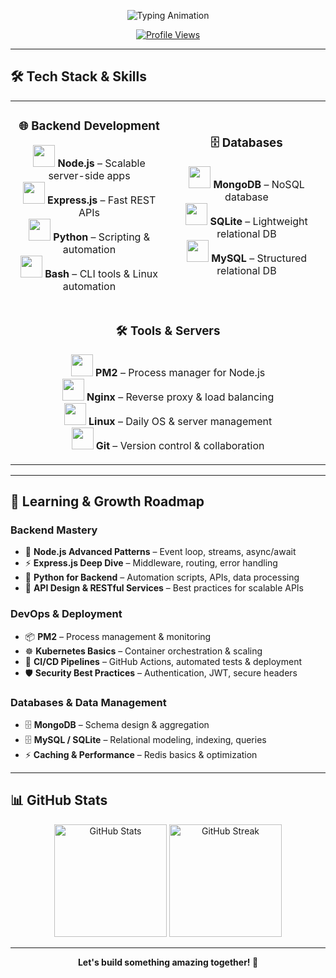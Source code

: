 <!-- 💫 Animated Typing Header -->
<p align="center">
  <img src="https://readme-typing-svg.demolab.com?font=Fira+Code&size=37&duration=2800&pause=500&color=FF007F&center=true&vCenter=true&width=600&lines=Hi%2C+I'm+MoonDPlus+%F0%9F%91%8B;Passionate+Developer+%F0%9F%92%BB;Telegram+Bot+Builder+%F0%9F%A4%96;Open+Source+Contributor+%E2%9C%A8" alt="Typing Animation" />
</p>

<p align="center">
  <a href="https://github.com/MoonDPlus">
    <img src="https://komarev.com/ghpvc/?username=MoonDPlus&style=for-the-badge&color=blue" alt="Profile Views" />
  </a>
</p>

---

## 🛠 Tech Stack & Skills  

<table align="center">
<tr>
<td align="center" width="50%">

### 🌐 Backend Development  
<p>
  <img src="https://skillicons.dev/icons?i=nodejs" width="35"/> <b>Node.js</b> – Scalable server-side apps <br>
  <img src="https://skillicons.dev/icons?i=express" width="35"/> <b>Express.js</b> – Fast REST APIs <br>
  <img src="https://skillicons.dev/icons?i=python" width="35"/> <b>Python</b> – Scripting & automation <br>
  <img src="https://skillicons.dev/icons?i=bash" width="35"/> <b>Bash</b> – CLI tools & Linux automation <br>
</p>

</td>
<td align="center" width="50%">

### 🗄 Databases  
<p>
  <img src="https://skillicons.dev/icons?i=mongodb" width="35"/> <b>MongoDB</b> – NoSQL database <br>
  <img src="https://skillicons.dev/icons?i=sqlite" width="35"/> <b>SQLite</b> – Lightweight relational DB <br>
  <img src="https://skillicons.dev/icons?i=mysql" width="35"/> <b>MySQL</b> – Structured relational DB <br>
</p>

</td>
</tr>

<tr>
<td align="center" colspan="2">

### 🛠 Tools & Servers  
<p>
  <img src="https://skillicons.dev/icons?i=pm2" width="35"/> <b>PM2</b> – Process manager for Node.js <br>
  <img src="https://skillicons.dev/icons?i=nginx" width="35"/> <b>Nginx</b> – Reverse proxy & load balancing <br>
  <img src="https://skillicons.dev/icons?i=linux" width="35"/> <b>Linux</b> – Daily OS & server management <br>
  <img src="https://skillicons.dev/icons?i=git" width="35"/> <b>Git</b> – Version control & collaboration <br>
</p>

</td>
</tr>
</table>

---

## 🚀 Learning & Growth Roadmap  

### Backend Mastery
- 📘 **Node.js Advanced Patterns** – Event loop, streams, async/await  
- ⚡ **Express.js Deep Dive** – Middleware, routing, error handling  
- 🐍 **Python for Backend** – Automation scripts, APIs, data processing  
- 🔄 **API Design & RESTful Services** – Best practices for scalable APIs  

### DevOps & Deployment
- 📦 **PM2** – Process management & monitoring  
- ☸️ **Kubernetes Basics** – Container orchestration & scaling  
- 🔄 **CI/CD Pipelines** – GitHub Actions, automated tests & deployment  
- 🛡 **Security Best Practices** – Authentication, JWT, secure headers  

### Databases & Data Management
- 🗄 **MongoDB** – Schema design & aggregation  
- 🗄 **MySQL / SQLite** – Relational modeling, indexing, queries  
- ⚡ **Caching & Performance** – Redis basics & optimization  

---

## 📊 GitHub Stats  

<p align="center">
  <img src="https://github-readme-stats.vercel.app/api?username=MoonDPlus&show_icons=true&theme=radical" alt="GitHub Stats" height="180"/>
  <img src="https://github-readme-streak-stats.herokuapp.com/?user=MoonDPlus&theme=radical" alt="GitHub Streak" height="180"/>
</p>


---

<p align="center">
  <b>Let's build something amazing together! 🚀</b>
</p>
